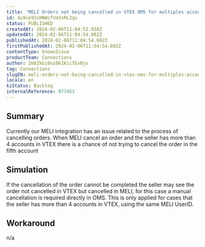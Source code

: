 ```yaml
---
title: 'MELI Orders not being cancelled in VTEX OMS for multiples accounts scenario'
id: 4u9ue93sHNWcfVm3sRL2qx
status: PUBLISHED
createdAt: 2024-02-06T11:04:52.918Z
updatedAt: 2024-02-06T11:04:54.082Z
publishedAt: 2024-02-06T11:04:54.082Z
firstPublishedAt: 2024-02-06T11:04:54.082Z
contentType: knownIssue
productTeam: Connections
author: 2mXZkbi0oi061KicTExNjo
tag: Connections
slugEN: meli-orders-not-being-cancelled-in-vtex-oms-for-multiples-accounts-scenario
locale: en
kiStatus: Backlog
internalReference: 977453
---
```


## Summary



Currently our MELI integration has an issue related to the process of cancelling orders. When MELI cancel an order and the seller has more than 4 accounts in VTEX there is a chance of not trying to cancel the order in the fifth account


##

## Simulation



If the cancellation of the order cannot be completed the seller may see the order not cancelled in VTEX but cancelled in MELI, for this case a manual cancellation is required directly in OMS.
This is only applied for cases that the seller has more than 4 accounts in VTEX, using the same MELI UserID.


##

## Workaround


n/a





